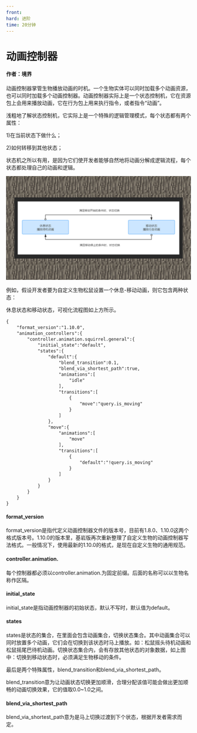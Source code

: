 ```yaml
---
front:
hard: 进阶
time: 20分钟
---
```


# 动画控制器



#### 作者：境界



动画控制器掌管生物播放动画的时机。一个生物实体可以同时加载多个动画资源，也可以同时加载多个动画控制器。动画控制器实际上是一个状态控制机，它在资源包上会用来播放动画，它在行为包上用来执行指令，或者指令“动画”。

浅粗地了解状态控制机，它实际上是一个特殊的逻辑管理模式，每个状态都有两个属性：

1)在当前状态下做什么；

2)如何转移到其他状态；

状态机之所以有用，是因为它们使开发者能够自然地将动画分解成逻辑流程，每个状态都处理自己的动画和逻辑。

![](./images/5_1.jpg)



例如，假设开发者要为自定义生物松鼠设置一个休息-移动动画，则它包含两种状态：

休息状态和移动状态，可视化流程图如上方所示。

```
{
    "format_version":"1.10.0",
    "animation_controllers":{
        "controller.animation.squirrel.general":{
            "initial_state":"default",
            "states":{
                "default":{
                    "blend_transition":0.1,
                    "blend_via_shortest_path":true,
                    "animations":[
                        "idle"
                    ],
                    "transitions":[
                        {
                            "move":"query.is_moving"
                        }
                    ]
                },
                "move":{
                    "animations":[
                        "move"
                    ],
                    "transitions":[
                        {
                            "default":"!query.is_moving"
                        }
                    ]
                }
            }
        }
    }
}
```



#### format_version

format_version是指代定义动画控制器文件的版本号，目前有1.8.0、1.10.0这两个格式版本号。1.10.0的版本里，基岩版再次重新整理了自定义生物的动画控制器写法格式。一般情况下，使用最新的1.10.0的格式，是现在自定义生物的通用规范。



#### controller.animation.

每个控制器都必须以controller.animation.为固定前缀。后面的名称可以以生物名称作区隔。



#### initial_state

initial_state是指动画控制器的初始状态，默认不写时，默认值为default。



#### states

states是状态的集合，在里面会包含动画集合，切换状态集合。其中动画集合可以同时放置多个动画，它们会在切换到该状态时马上播放。如：松鼠摇头待机动画和松鼠摇尾巴待机动画。切换状态集合内，会有存放其他状态的对象数据，如上图中：切换到移动状态时，必须满足生物移动的条件。

最后是两个特殊属性，blend_transition和blend_via_shortest_path。

blend_transition意为让动画状态切换更加顺滑，合理分配该值可能会做出更加顺畅的动画切换效果，它的值取0.0~1.0之间。



#### blend_via_shortest_path

blend_via_shortest_path意为是马上切换过渡到下个状态，根据开发者需求而定。